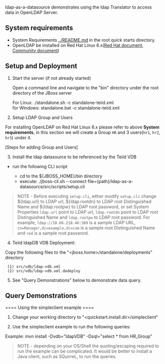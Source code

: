 ldap-as-a-datasource demonstrates using the ldap Translator to access data in OpenLDAP Server.

## System requirements

* System Requirements [../README.md](../README.md) in the root quick starts directory.
* OpenLDAP be installed on Red Hat Linux 6.x([Red Hat document](https://access.redhat.com/documentation/en-US/Red_Hat_Enterprise_Linux/6/html/Deployment_Guide/ch-Directory_Servers.html#s2-ldap-installation), [Community document](http://www.openldap.org/doc/admin24/guide.html))

## Setup and Deployment

1)  Start the server (if not already started)

	Open a command line and navigate to the "bin" directory under the root directory of the JBoss server

	For Linux:   ./standalone.sh -c standalone-teiid.xml	
	for Windows: standalone.bat -c standalone-teiid.xml

2)  Setup LDAP Group and Users

For installing OpenLDAP on Red Hat Linux 6.x please refer to above **System requirements**, in this section we will create a Group `HR` and 3 users(`hr1`, `hr2`, `hr3`) under it.

[Steps for adding Group and Users]

3) Install the ldap datasource to be referenced by the Teiid VDB

-  run the following CLI script

	-	cd to the ${JBOSS_HOME}/bin directory
	-	execute:  ./jboss-cli.sh --connect file={path}/ldap-as-a-datasource/src/scripts/setup.cli 

> NOTE - Before executing `setup.cli`, either modify `setup.cli` change ${ldap.url} to LDAP url, ${ldap.rootdn} to LDAP root Distinguished Name and ${ldap.rootpw} to LDAP root password, or set System Properties `ldap.url` point to LDAP url, `ldap.rootdn` point to LDAP root Distinguished Name and `ldap.rootpw` to LDAP root password. For example, `ldap://10.66.218.46:389` is a sample LDAP URL, `cn=Manager,dc=example,dc=com` is a sample root Distinguished Name and `red` is a sample root password.

4)  Teiid ldapDB VDB Deployment:

Copy the following files to the "<jboss.home>/standalone/deployments" directory

     (1) src/vdb/ldap-vdb.xml
     (2) src/vdb/ldap-vdb.xml.dodeploy

5)  See "Query Demonstrations" below to demonstrate data query.


## Query Demonstrations

==== Using the simpleclient example ====

1) Change your working directory to "<quickstart.install.dir>/simpleclient"

2) Use the simpleclient example to run the following queries:

Example:   mvn install -Dvdb="ldapVDB" -Dsql="select * from HR_Group"


> NOTE - depending on your OS/Shell the quoting/escaping required to run the example can be complicated.  It would be better to install a Java client, such as SQuirreL, to run the queries. 
